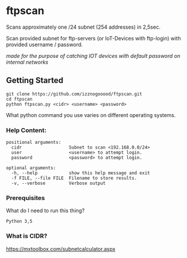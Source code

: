   
# ftpscan

Scans approximately one /24 subnet (254 addresses) in 2,5sec.

Scan provided subnet for ftp-servers (or IoT-Devices with ftp-login) with provided 
username / password.  

*made for the purpose of catching IOT devices with default password on internal networks*

## Getting Started

```
git clone https://github.com/izznogooood/ftpscan.git
cd ftpscan
python ftpscan.py <cidr> <username> <password>
```

What python command you use varies on different operating systems.

### Help Content:

```
positional arguments:
  cidr                  Subnet to scan <192.168.0.0/24>
  user                  <username> to attempt login.
  password              <password> to attempt login.

optional arguments:
  -h, --help            show this help message and exit
  -f FILE, --file FILE  Filename to store results.
  -v, --verbose         Verbose output
```

### Prerequisites

What do I need to run this thing?

```
Python 3,5
```

### What is CIDR?

https://mxtoolbox.com/subnetcalculator.aspx